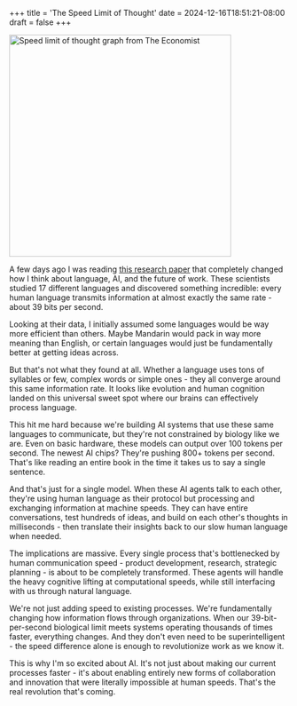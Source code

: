 +++
title = 'The Speed Limit of Thought'
date = 2024-12-16T18:51:21-08:00
draft = false
+++

<img src="https://www.economist.com/sites/default/files/20190928_WOC928.png" alt="Speed limit of thought graph from The Economist" width="400"/>

A few days ago I was reading [this research paper](https://www.science.org/doi/10.1126/sciadv.aaw2594?adobe_mc=MCMID%3D79215321435021380951106322257345571933%7CMCORGID%3D242B6472541199F70A4C98A6%2540AdobeOrg%7CTS%3D1734403951) that completely changed how I think about language, AI, and the future of work. These scientists studied 17 different languages and discovered something incredible: every human language transmits information at almost exactly the same rate - about 39 bits per second.



Looking at their data, I initially assumed some languages would be way more efficient than others. Maybe Mandarin would pack in way more meaning than English, or certain languages would just be fundamentally better at getting ideas across.

But that's not what they found at all. Whether a language uses tons of syllables or few, complex words or simple ones - they all converge around this same information rate. It looks like evolution and human cognition landed on this universal sweet spot where our brains can effectively process language.

This hit me hard because we're building AI systems that use these same languages to communicate, but they're not constrained by biology like we are. Even on basic hardware, these models can output over 100 tokens per second. The newest AI chips? They're pushing 800+ tokens per second. That's like reading an entire book in the time it takes us to say a single sentence.

And that's just for a single model. When these AI agents talk to each other, they're using human language as their protocol but processing and exchanging information at machine speeds. They can have entire conversations, test hundreds of ideas, and build on each other's thoughts in milliseconds - then translate their insights back to our slow human language when needed.

The implications are massive. Every single process that's bottlenecked by human communication speed - product development, research, strategic planning - is about to be completely transformed. These agents will handle the heavy cognitive lifting at computational speeds, while still interfacing with us through natural language.

We're not just adding speed to existing processes. We're fundamentally changing how information flows through organizations. When our 39-bit-per-second biological limit meets systems operating thousands of times faster, everything changes. And they don't even need to be superintelligent - the speed difference alone is enough to revolutionize work as we know it.

This is why I'm so excited about AI. It's not just about making our current processes faster - it's about enabling entirely new forms of collaboration and innovation that were literally impossible at human speeds. That's the real revolution that's coming.